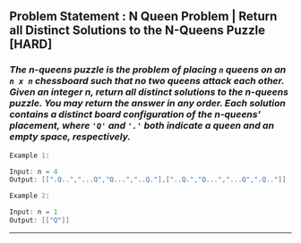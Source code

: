## Problem Statement : N Queen Problem | Return all Distinct Solutions to the N-Queens Puzzle [HARD]

### _The **n-queens** puzzle is the problem of placing `n` queens on an `n x n` chessboard such that no two queens attack each other. Given an integer n, return all distinct solutions to the **n-queens puzzle**. You may return the answer in **any order**. Each solution contains a distinct board configuration of the n-queens' placement, where `'Q'` and `'.'` both indicate a queen and an empty space, respectively._

```cpp
Example 1:

Input: n = 4
Output: [[".Q..","...Q","Q...","..Q."],["..Q.","Q...","...Q",".Q.."]]
```

```cpp
Example 2:

Input: n = 1
Output: [["Q"]]
```

---
